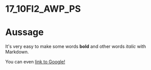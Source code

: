 # 17_10FI2_AWP_PS

Aussage
=======

It's very easy to make some words **bold** and other 
words *italic* with Markdown. 

You can even [link to Google!](http://google.com)

